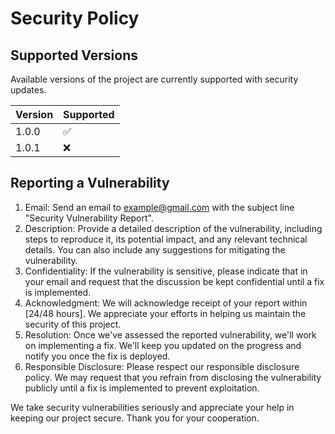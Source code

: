 # Security Policy

## Supported Versions

Available versions of the project are currently supported with security updates.

| Version | Supported          |
| ------- | ------------------ |
| 1.0.0   | :white_check_mark: |
| 1.0.1   | :x:                |

## Reporting a Vulnerability

1. Email: Send an email to example@gmail.com with the subject line "Security Vulnerability Report".
2. Description: Provide a detailed description of the vulnerability, including steps to reproduce it, its potential impact, and any relevant technical details. You can also include any suggestions for mitigating the vulnerability.
3. Confidentiality: If the vulnerability is sensitive, please indicate that in your email and request that the discussion be kept confidential until a fix is implemented.
4. Acknowledgment: We will acknowledge receipt of your report within [24/48 hours]. We appreciate your efforts in helping us maintain the security of this project.
5. Resolution: Once we've assessed the reported vulnerability, we'll work on implementing a fix. We'll keep you updated on the progress and notify you once the fix is deployed.
6. Responsible Disclosure: Please respect our responsible disclosure policy. We may request that you refrain from disclosing the vulnerability publicly until a fix is implemented to prevent exploitation.

We take security vulnerabilities seriously and appreciate your help in keeping our project secure. Thank you for your cooperation.
